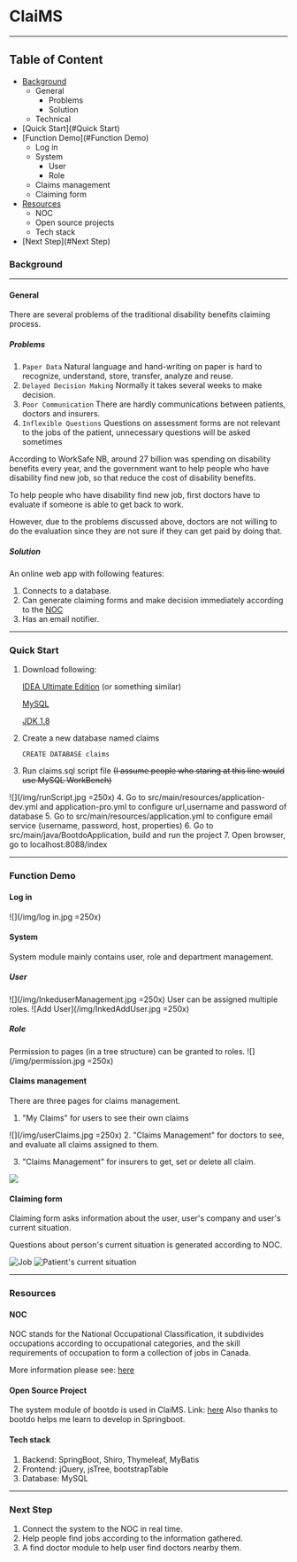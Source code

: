 # ClaiMS
***

## Table of Content
* [Background](#Background)
  * General
    *  Problems
    *  Solution
  * Technical
* [Quick Start](#Quick Start)
* [Function Demo](#Function Demo)
  * Log in
  * System
    * User
    * Role
  * Claims management
  * Claiming form
* [Resources](#Resources)
  * NOC
  * Open source projects
  * Tech stack
* [Next Step](#Next Step)




### Background

***

#### General
There are several problems of the traditional disability benefits claiming process.

##### Problems
1.  `Paper Data` Natural language and hand-writing on paper is hard to recognize, understand, store, transfer, analyze and reuse.
2.  `Delayed Decision Making` Normally it takes several weeks to make decision.  
3.  `Poor Communication` There are hardly communications between patients, doctors and insurers.
4.  `Inflexible Questions` Questions on assessment forms are not relevant to the jobs of the patient, unnecessary questions will be asked sometimes

According to WorkSafe NB, around 27 billion was spending on disability benefits every year,
and the government want to help people who have disability find new job, 
so that reduce the cost of disability benefits.

To help people who have disability find new job,
first doctors have to evaluate if someone is able to get back to work.

However, due to the problems discussed above, doctors are not willing to do 
the evaluation since they are not sure if they can get paid by doing that.

##### Solution
An online web app with following features:

1. Connects to a database.
2. Can generate claiming forms and make decision immediately according to the [NOC](#NOC)
3. Has an email notifier.

***

### Quick Start

1. Download following:
   
    [IDEA Ultimate Edition](https://www.jetbrains.com/idea/download/#section=windows) (or something similar)
   
    [MySQL](https://dev.mysql.com/downloads/mysql/)

    [JDK 1.8](https://www.oracle.com/ca-en/java/technologies/javase/javase-jdk8-downloads.html)

2. Create a new database named claims 
    
   `CREATE DATABASE claims`
3. Run claims.sql script file ~~(I assume people who staring at this line would use MySQL WorkBench)~~
   
![](/img/runScript.jpg =250x)
4. Go to src/main/resources/application-dev.yml and application-pro.yml to configure url,username and password of database
5. Go to src/main/resources/application.yml to configure email service (username, password, host, properties)
6. Go to src/main/java/BootdoApplication, build and run the project
7. Open browser, go to localhost:8088/index

***

### Function Demo
#### Log in
![](/img/log in.jpg =250x)
#### System
System module mainly contains user, role and department management. 
##### User
![](/img/InkeduserManagement.jpg =250x)
User can be assigned multiple roles.
![Add User](/img/InkedAddUser.jpg =250x)
##### Role
Permission to pages (in a tree structure) can be granted to roles. 
![](/img/permission.jpg =250x)
#### Claims management
There are three pages for claims management.
1. "My Claims" for users to see their own claims

![](/img/userClaims.jpg =250x)
2. "Claims Management" for doctors to see, and evaluate all claims assigned to them.

3. "Claims Management" for insurers to get, set or delete all claim.

![](/img/allClaims.jpg=250x)

#### Claiming form
Claiming form asks information about the user, user's company and user's current situation.

Questions about person's current situation is generated according to NOC.

![Job](/img/jobInfo.jpg=250x)
![Patient's current situation](/img/Inkedpatient'sSituation.jpg=250x)

***

### Resources
#### NOC
NOC stands for the National Occupational Classification, it subdivides occupations 
according to occupational categories, and the skill requirements of occupation to form
a collection of jobs in Canada.

More information please see: [here](https://noc.esdc.gc.ca/)

#### Open Source Project
The system module of bootdo is used in ClaiMS. Link: [here](https://github.com/lcg0124/bootdo)
Also thanks to bootdo helps me learn to develop in Springboot. 

#### Tech stack
1. Backend: SpringBoot, Shiro, Thymeleaf, MyBatis
2. Frontend: jQuery, jsTree, bootstrapTable
3. Database: MySQL

***

### Next Step
1. Connect the system to the NOC in real time.
2. Help people find jobs according to the information gathered.
3. A find doctor module to help user find doctors nearby them.
